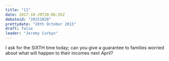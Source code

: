 ```yaml
---
title: "11"
date: 2017-10-29T20:06:55Z
debateid: "20151028"
prettydate: "28th October 2015"
draft: false
leader: "Jeremy Corbyn"
---
```


I ask for the SIXTH time today; can you give a guarantee to families worried about what will happen to their incomes next April?